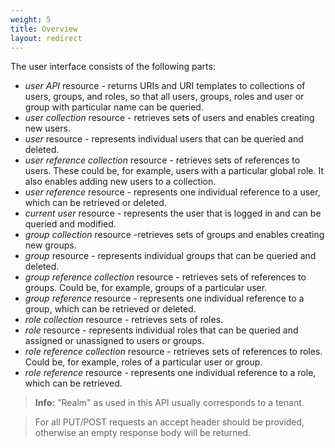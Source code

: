 ```yaml
---
weight: 5
title: Overview
layout: redirect
---
```

The user interface consists of the following parts:

-   *user API* resource - returns URIs and URI templates to collections of users, groups, and roles, so that all users, groups, roles and user or group with particular name can be queried.
-   *user collection* resource - retrieves sets of users and enables creating new users.
-   *user* resource - represents individual users that can be queried and deleted.
-   *user reference collection* resource - retrieves sets of references to users. These could be, for example, users with a particular global role. It also enables adding new users to a collection.
-   *user reference* resource - represents one individual reference to a user, which can be retrieved or deleted.
-   *current user* resource - represents the user that is logged in and can be queried and modified.
-   *group collection* resource -retrieves sets of groups and enables creating new groups.
-   *group* resource - represents individual groups that can be queried and deleted.
-   *group reference collection* resource - retrieves sets of references to groups. Could be, for example, groups of a particular user.
-   *group reference* resource - represents one individual reference to a group, which can be retrieved or deleted.
-   *role collection* resource - retrieves sets of roles.
-   *role* resource - represents individual roles that can be queried and assigned or unassigned to users or groups.
-   *role reference collection* resource - retrieves sets of references to roles. Could be, for example, roles of a particular user or group.
-   *role reference* resource - represents one individual reference to a role, which can be retrieved.

> **Info:** "Realm" as used in this API usually corresponds to a tenant.

> For all PUT/POST requests an accept header should be provided, otherwise an empty response body will be returned.
